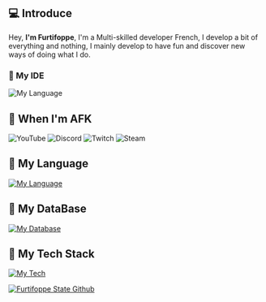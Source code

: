 ## 💻 Introduce
Hey,
**I'm Furtifoppe**, I'm a Multi-skilled developer French, I develop a bit of everything and nothing, I mainly develop to have fun and discover new ways of doing what I do.


### 📌 My IDE 
![My Language](https://skillicons.dev/icons?i=vscode,visualstudio)

## 🔌​ __**When I'm AFK**__

![YouTube](https://img.shields.io/badge/YouTube-%23FF0000.svg?style=for-the-badge&logo=YouTube&logoColor=white)
![Discord](https://img.shields.io/badge/Discord-%235865F2.svg?style=for-the-badge&logo=discord&logoColor=white)
![Twitch](https://img.shields.io/badge/Twitch-%239146FF.svg?style=for-the-badge&logo=Twitch&logoColor=white)
![Steam](https://img.shields.io/badge/steam-%23000000.svg?style=for-the-badge&logo=steam&logoColor=white)

## 📌 __**My Language**__

[![My Language](https://skillicons.dev/icons?i=javascript,java,lua,dart,html,css,php,flutter)](https://skillicons.dev)

## 📌 __**My DataBase**__

[![My Database](https://skillicons.dev/icons?i=mysql,sqlite)](https://skillicons.dev)

## 📌 __**My Tech Stack**__

[![My Tech](https://skillicons.dev/icons?i=nodejs,discordjs)](https://skillicons.dev)

[![Furtifoppe State Github](https://github-readme-stats.vercel.app/api?username=furtifoppe)](https://github.com/furtifoppe/github-readme-stats)
